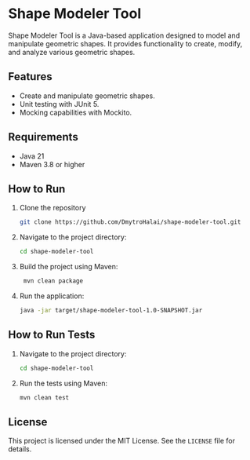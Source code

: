 # Shape Modeler Tool

Shape Modeler Tool is a Java-based application designed to model and manipulate geometric shapes. It provides functionality to create, modify, and analyze various geometric shapes.

## Features

- Create and manipulate geometric shapes.
- Unit testing with JUnit 5.
- Mocking capabilities with Mockito.

## Requirements

- Java 21
- Maven 3.8 or higher

## How to Run

1. Clone the repository
   ```bash
   git clone https://github.com/DmytroHalai/shape-modeler-tool.git
   ```
2. Navigate to the project directory:
   ```bash
   cd shape-modeler-tool
   ```
3. Build the project using Maven:
   ```bash
    mvn clean package
    ```
4. Run the application:
    ```bash
    java -jar target/shape-modeler-tool-1.0-SNAPSHOT.jar
    ```

## How to Run Tests

1. Navigate to the project directory:
   ```bash
   cd shape-modeler-tool
   ```

2. Run the tests using Maven:
   ```bash
   mvn clean test
   ```
## License

This project is licensed under the MIT License. See the `LICENSE` file for details.